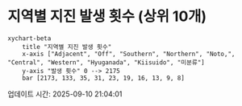 # 지역별 지진 발생 횟수 (상위 10개)

```mermaid
xychart-beta
    title "지역별 지진 발생 횟수"
    x-axis ["Adjacent", "Off", "Southern", "Northern", "Noto,", "Central", "Western", "Hyuganada", "Kiisuido", "미분류"]
    y-axis "발생 횟수" 0 --> 2175
    bar [2173, 133, 35, 31, 23, 19, 16, 13, 9, 8]
```

업데이트 시간: 2025-09-10 21:04:01

